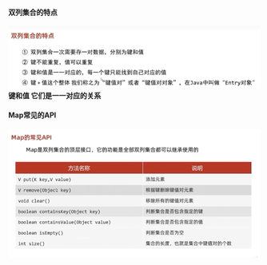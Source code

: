 #### 双列集合的特点  
![img.png](document.image/双列集合的特点.png)
**键和值 它们是一一对应的关系**  
  
#### Map常见的API  
![img.png](document.image/Map常见的API.png)